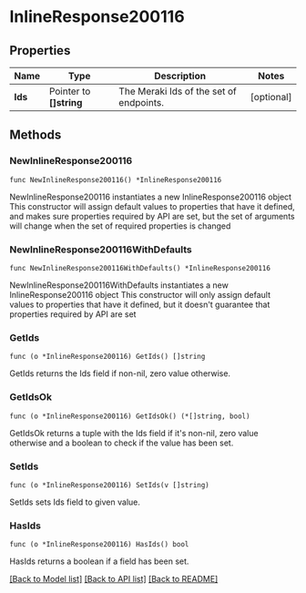 # InlineResponse200116

## Properties

Name | Type | Description | Notes
------------ | ------------- | ------------- | -------------
**Ids** | Pointer to **[]string** | The Meraki Ids of the set of endpoints. | [optional] 

## Methods

### NewInlineResponse200116

`func NewInlineResponse200116() *InlineResponse200116`

NewInlineResponse200116 instantiates a new InlineResponse200116 object
This constructor will assign default values to properties that have it defined,
and makes sure properties required by API are set, but the set of arguments
will change when the set of required properties is changed

### NewInlineResponse200116WithDefaults

`func NewInlineResponse200116WithDefaults() *InlineResponse200116`

NewInlineResponse200116WithDefaults instantiates a new InlineResponse200116 object
This constructor will only assign default values to properties that have it defined,
but it doesn't guarantee that properties required by API are set

### GetIds

`func (o *InlineResponse200116) GetIds() []string`

GetIds returns the Ids field if non-nil, zero value otherwise.

### GetIdsOk

`func (o *InlineResponse200116) GetIdsOk() (*[]string, bool)`

GetIdsOk returns a tuple with the Ids field if it's non-nil, zero value otherwise
and a boolean to check if the value has been set.

### SetIds

`func (o *InlineResponse200116) SetIds(v []string)`

SetIds sets Ids field to given value.

### HasIds

`func (o *InlineResponse200116) HasIds() bool`

HasIds returns a boolean if a field has been set.


[[Back to Model list]](../README.md#documentation-for-models) [[Back to API list]](../README.md#documentation-for-api-endpoints) [[Back to README]](../README.md)


